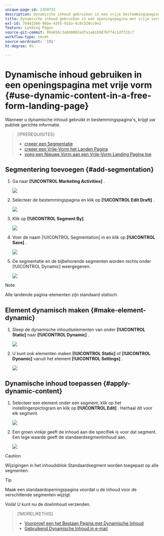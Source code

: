 ```yaml
---
unique-page-id: 2359732
description: Dynamische inhoud gebruiken in een vrije bestemmingspagina - Marketo Docs - Productdocumentatie
title: Dynamische inhoud gebruiken in een openingspagina met vrije vorm
exl-id: 76441566-96be-43fb-91da-4c0c520cc9e1
feature: Landing Pages
source-git-commit: 09a656c3a0d0002edfa1a61b987bff4c1dff33cf
workflow-type: tm+mt
source-wordcount: '191'
ht-degree: 0%

---
```


# Dynamische inhoud gebruiken in een openingspagina met vrije vorm {#use-dynamic-content-in-a-free-form-landing-page}

Wanneer u dynamische inhoud gebruikt in bestemmingspagina&#39;s, krijgt uw publiek gerichte informatie.

>[!PREREQUISITES]
>
>* [ creeer een Segmentatie ](/help/marketo/product-docs/personalization/segmentation-and-snippets/segmentation/create-a-segmentation.md)
>* [ creeer een Vrije-Vorm het Landen Pagina ](/help/marketo/product-docs/demand-generation/landing-pages/free-form-landing-pages/create-a-free-form-landing-page.md)
>* [ voeg een Nieuwe Vorm aan een Vrije-Vorm Landing Pagina toe ](/help/marketo/product-docs/demand-generation/landing-pages/free-form-landing-pages/add-a-new-form-to-a-free-form-landing-page.md)

## Segmentering toevoegen {#add-segmentation}

1. Ga naar **[!UICONTROL Marketing Activities]** .

   ![](assets/login-marketing-activities-2.png)

1. Selecteer de bestemmingspagina en klik op **[!UICONTROL Edit Draft]** .

   ![](assets/landingpageeditdraft-1.jpg)

1. Klik op **[!UICONTROL Segment By]**.

   ![](assets/image2014-9-17-12-3a8-3a46.png)

1. Voer de naam [!UICONTROL Segmentation] in en klik op **[!UICONTROL Save]** .

   ![](assets/image2014-9-17-12-3a8-3a53.png)

1. De segmentatie en de bijbehorende segmenten worden rechts onder [!UICONTROL Dynamic] weergegeven.

   ![](assets/image2014-9-17-12-3a9-3a3.png)

>[!NOTE]
>
>Alle landende pagina-elementen zijn standaard statisch.

## Element dynamisch maken {#make-element-dynamic}

1. Sleep de dynamische inhoudselementen van onder **[!UICONTROL Static]** naar **[!UICONTROL Dynamic]** .

   ![](assets/image2014-9-17-12-3a10-3a8.png)

1. U kunt ook elementen maken **[!UICONTROL Static]** of **[!UICONTROL Dynamic]** vanuit het element **[!UICONTROL Settings]** .

   ![](assets/image2014-9-17-12-3a10-3a14.png)

## Dynamische inhoud toepassen {#apply-dynamic-content}

1. Selecteer een element onder een segment, klik op het instellingenpictogram en klik op **[!UICONTROL Edit]** . Herhaal dit voor elk segment.

   ![](assets/image2014-9-17-12-3a11-3a43.png)

1. Een groen vinkje geeft de inhoud aan die specifiek is voor dat segment. Een lege waarde geeft de standaardsegmentinhoud aan.

   ![](assets/image2014-9-17-12-3a12-3a52.png)

>[!CAUTION]
>
>Wijzigingen in het inhoudsblok Standaardsegment worden toegepast op alle segmenten.

>[!TIP]
>
>Maak een standaardopeningspagina voordat u de inhoud voor de verschillende segmenten wijzigt.

Voilà! U kunt nu de doelinhoud verzenden.

>[!MORELIKETHIS]
>
>* [ Voorproef een het Bestaan Pagina met Dynamische Inhoud ](/help/marketo/product-docs/demand-generation/landing-pages/landing-page-actions/preview-a-landing-page-with-dynamic-content.md)
>* [ Gebruikend Dynamische Inhoud in e-mail ](/help/marketo/product-docs/email-marketing/general/functions-in-the-editor/using-dynamic-content-in-an-email.md)
